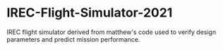 # IREC-Flight-Simulator-2021
IREC flight simulator derived from matthew's code used to verify design parameters and predict mission performance.
